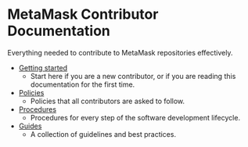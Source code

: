 # MetaMask Contributor Documentation 

Everything needed to contribute to MetaMask repositories effectively.

- [Getting started](./getting-started/)
  - Start here if you are a new contributor, or if you are reading this documentation for the first time.
- [Policies](./getting-started/)
  - Policies that all contributors are asked to follow.
- [Procedures](./getting-started/)
  - Procedures for every step of the software development lifecycle. 
- [Guides](./getting-started/)
  - A collection of guidelines and best practices.
